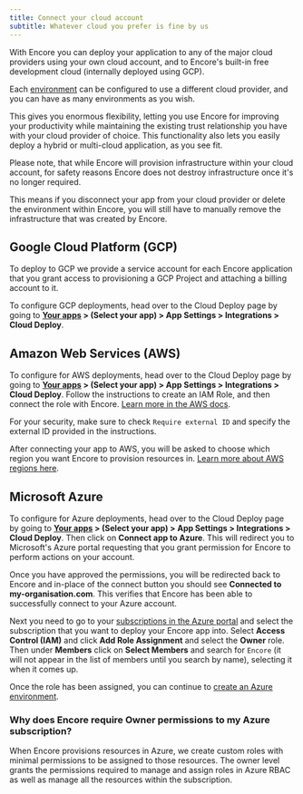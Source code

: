 ```yaml
---
title: Connect your cloud account
subtitle: Whatever cloud you prefer is fine by us
---
```


With Encore you can deploy your application to any of the major cloud providers using your own cloud account,
and to Encore's built-in free development cloud (internally deployed using GCP).

Each [environment](/docs/deploy/environments) can be configured to use a different cloud provider, and you can have as many environments as you wish.

This gives you enormous flexibility, letting you use Encore for improving your productivity
while maintaining the existing trust relationship you have with your cloud provider of choice.
This functionality also lets you easily deploy a hybrid or multi-cloud application, as you see fit.


<Callout type="important">

Please note, that while Encore will provision infrastructure within your cloud account, for safety reasons Encore does not destroy infrastructure
once it's no longer required.

This means if you disconnect your app from your cloud provider or delete the environment
within Encore, you will still have to manually remove the infrastructure that was created by Encore.

</Callout>

## Google Cloud Platform (GCP)

To deploy to GCP we provide a service account for each Encore application that you grant access
to provisioning a GCP Project and attaching a billing account to it.

To configure GCP deployments, head over to the Cloud Deploy page by going to
**[Your apps](https://app.encore.dev/) > (Select your app) > App Settings > Integrations > Cloud Deploy**.

## Amazon Web Services (AWS)
To configure for AWS deployments, head over to the Cloud Deploy page by going to
**[Your apps](https://app.encore.dev/) > (Select your app) > App Settings > Integrations > Cloud Deploy**. Follow the instructions to create an IAM Role, and then connect the role with Encore.
[Learn more in the AWS docs](https://docs.aws.amazon.com/IAM/latest/UserGuide/id_roles_create_for-user.html).

<Callout type="warning">

For your security, make sure to check `Require external ID` and specify the
external ID provided in the instructions.

</Callout>

After connecting your app to AWS, you will be asked to choose which region you want Encore to provision resources in. [Learn more about AWS regions here](https://aws.amazon.com/about-aws/global-infrastructure/regions_az/).

## Microsoft Azure

To configure for Azure deployments, head over to the Cloud Deploy page by going to
**[Your apps](https://app.encore.dev/) > (Select your app) > App Settings > Integrations > Cloud Deploy**. Then click on
**Connect app to Azure**. This will redirect you to Microsoft's Azure portal requesting that you grant permission for
Encore to perform actions on your account.

Once you have approved the permissions, you will be redirected back to Encore and in-place of the connect button you should see
**Connected to my-organisation.com**. This verifies that Encore has been able to successfully connect to your Azure account.

Next you need to go to your [subscriptions in the Azure portal](https://portal.azure.com/#blade/Microsoft_Azure_Billing/SubscriptionsBlade)
and select the subscription that you want to deploy your Encore app into. Select **Access Control (IAM)** and click
**Add Role Assignment** and select the **Owner** role. Then under **Members** click on **Select Members** and search for
`Encore` (it will not appear in the list of members until you search by name), selecting it when it comes up.

Once the role has been assigned, you can continue to [create an Azure environment](/docs/deploy/environments#creating-environments). 

### Why does Encore require Owner permissions to my Azure subscription?

When Encore provisions resources in Azure, we create custom roles with minimal permissions to be assigned to those resources. 
The owner level grants the permissions required to manage and assign roles in Azure RBAC as well as manage all the resources
within the subscription.
